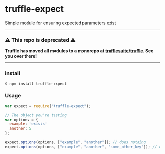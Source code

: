 # truffle-expect
Simple module for ensuring expected parameters exist

-----------------------

### :warning: This repo is deprecated :warning:
**Truffle has moved all modules to a monorepo at [trufflesuite/truffle](https://github.com/trufflesuite/truffle). See you over there!**

-----------------------

### install

```
$ npm install truffle-expect
```

### Usage

```javascript
var expect = require("truffle-expect");

// The object you're testing
var options = {
  example: "exists"
  another: 5
};

expect.options(options, ["example", "another"]); // does nothing
expect.options(options, ["example", "another", "some_other_key"]); // errors because options["some_other_key"] is undefined
```
